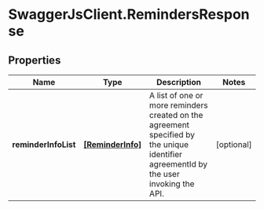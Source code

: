 # SwaggerJsClient.RemindersResponse

## Properties
Name | Type | Description | Notes
------------ | ------------- | ------------- | -------------
**reminderInfoList** | [**[ReminderInfo]**](ReminderInfo.md) | A list of one or more reminders created on the agreement specified by the unique identifier agreementId by the user invoking the API. | [optional] 



